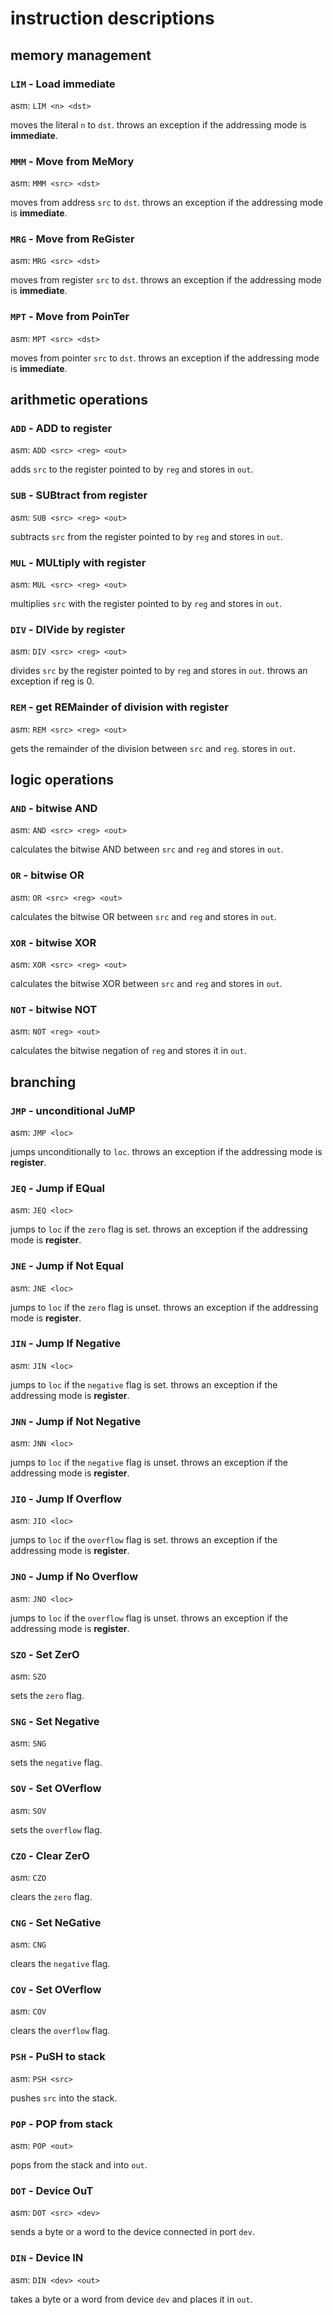 # instruction descriptions

## memory management

### `LIM` - Load **immediate**
asm: `LIM <n> <dst>`

moves the literal `n` to `dst`.
throws an exception if the addressing mode is **immediate**.

### `MMM` - Move from MeMory
asm: `MMM <src> <dst>`

moves from address `src` to `dst`.
throws an exception if the addressing mode is **immediate**.

### `MRG` - Move from ReGister
asm: `MRG <src> <dst>`

moves from register `src` to `dst`.
throws an exception if the addressing mode is **immediate**.

### `MPT` - Move from PoinTer
asm: `MPT <src> <dst>`

moves from pointer `src` to `dst`.
throws an exception if the addressing mode is **immediate**.

## arithmetic operations

### `ADD` - ADD to register
asm: `ADD <src> <reg> <out>`

adds `src` to the register pointed to by `reg` and stores in `out`.

### `SUB` - SUBtract from register
asm: `SUB <src> <reg> <out>`

subtracts `src` from the register pointed to by `reg` and stores in `out`.

### `MUL` - MULtiply with register
asm: `MUL <src> <reg> <out>`

multiplies `src` with the register pointed to by `reg` and stores in `out`.

### `DIV` - DIVide by register
asm: `DIV <src> <reg> <out>`

divides `src` by the register pointed to by `reg` and stores in `out`.
throws an exception if reg is 0.

### `REM` - get REMainder of division with register
asm: `REM <src> <reg> <out>`

gets the remainder of the division between `src` and `reg`. stores in `out`.

## logic operations

### `AND` - bitwise AND
asm: `AND <src> <reg> <out>`

calculates the bitwise AND between `src` and `reg` and stores in `out`.

### `OR` - bitwise OR
asm: `OR <src> <reg> <out>`

calculates the bitwise OR between `src` and `reg` and stores in `out`.

### `XOR` - bitwise XOR
asm: `XOR <src> <reg> <out>`

calculates the bitwise XOR between `src` and `reg` and stores in `out`.

### `NOT` - bitwise NOT
asm: `NOT <reg> <out>`

calculates the bitwise negation of `reg` and stores it in `out`.

## branching

### `JMP` - unconditional JuMP
asm: `JMP <loc>`

jumps unconditionally to `loc`.
throws an exception if the addressing mode is **register**.

### `JEQ` - Jump if EQual
asm: `JEQ <loc>`

jumps to `loc` if the `zero` flag is set.
throws an exception if the addressing mode is **register**.

### `JNE` - Jump if Not Equal
asm: `JNE <loc>`

jumps to `loc` if the `zero` flag is unset.
throws an exception if the addressing mode is **register**.

### `JIN` - Jump If Negative
asm: `JIN <loc>`

jumps to `loc` if the `negative` flag is set.
throws an exception if the addressing mode is **register**.

### `JNN` - Jump if Not Negative
asm: `JNN <loc>`

jumps to `loc` if the `negative` flag is unset.
throws an exception if the addressing mode is **register**.

### `JIO` - Jump If Overflow
asm: `JIO <loc>`

jumps to `loc` if the `overflow` flag is set.
throws an exception if the addressing mode is **register**.

### `JNO` - Jump if No Overflow
asm: `JNO <loc>`

jumps to `loc` if the `overflow` flag is unset.
throws an exception if the addressing mode is **register**.

### `SZO` - Set ZerO
asm: `SZO`

sets the `zero` flag.

### `SNG` - Set Negative
asm: `SNG`

sets the `negative` flag.

### `SOV` - Set OVerflow
asm: `SOV`

sets the `overflow` flag.

### `CZO` - Clear ZerO
asm: `CZO`

clears the `zero` flag.

### `CNG` - Set NeGative
asm: `CNG`

clears the `negative` flag.

### `COV` - Set OVerflow
asm: `COV`

clears the `overflow` flag.

### `PSH` - PuSH to stack
asm: `PSH <src>`

pushes `src` into the stack.

### `POP` - POP from stack
asm: `POP <out>`

pops from the stack and into `out`.

### `DOT` - Device OuT
asm: `DOT <src> <dev>`

sends a byte or a word to the device connected in port `dev`.

### `DIN` - Device IN
asm: `DIN <dev> <out>`

takes a byte or a word from device `dev` and places it in `out`.
